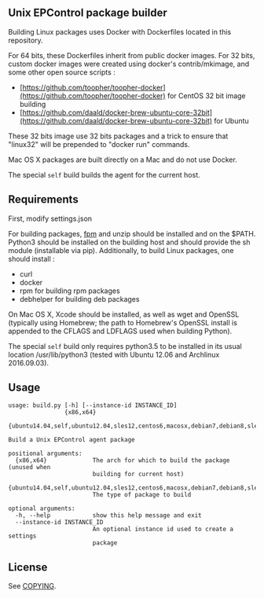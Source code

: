 Unix EPControl package builder
---

Building Linux packages uses Docker with Dockerfiles located in this repository.

For 64 bits, these Dockerfiles inherit from public docker images.
For 32 bits, custom docker images were created using docker's contrib/mkimage, and some other open source scripts :

* [https://github.com/toopher/toopher-docker](https://github.com/toopher/toopher-docker) for CentOS 32 bit image building
* [https://github.com/daald/docker-brew-ubuntu-core-32bit](https://github.com/daald/docker-brew-ubuntu-core-32bit) for Ubuntu

These 32 bits image use 32 bits packages and a trick to ensure that "linux32" will be prepended to "docker run" commands.

Mac OS X packages are built directly on a Mac and do not use Docker.

The special `self` build builds the agent for the current host.


Requirements
---
First, modify settings.json

For building packages, [fpm](https://github.com/jordansissel/fpm/wiki) and unzip should be installed and on the $PATH.
Python3 should be installed on the building host and should provide the sh module (installable via pip).
Additionally, to build Linux packages, one should install :
* curl
* docker
* rpm for building rpm packages
* debhelper for building deb packages

On Mac OS X, Xcode should be installed, as well as wget and OpenSSL (typically using Homebrew; the path to Homebrew's OpenSSL install is appended to the CFLAGS and LDFLAGS used when building Python).

The special `self` build only requires python3.5 to be installed in its usual location /usr/lib/python3 (tested with Ubuntu 12.06 and Archlinux 2016.09.03).

Usage
---
```
usage: build.py [-h] [--instance-id INSTANCE_ID]
                {x86,x64}
                {ubuntu14.04,self,ubuntu12.04,sles12,centos6,macosx,debian7,debian8,sles11,centos7,ubuntu16.04}

Build a Unix EPControl agent package

positional arguments:
  {x86,x64}             The arch for which to build the package (unused when
                        building for current host)
  {ubuntu14.04,self,ubuntu12.04,sles12,centos6,macosx,debian7,debian8,sles11,centos7,ubuntu16.04}
                        The type of package to build

optional arguments:
  -h, --help            show this help message and exit
  --instance-id INSTANCE_ID
                        An optional instance id used to create a settings
                        package
```

License
---

See [COPYING](COPYING).
